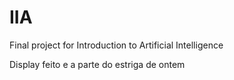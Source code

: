 # IIA
Final project for Introduction to Artificial Intelligence

Display feito e a parte do estriga de ontem


